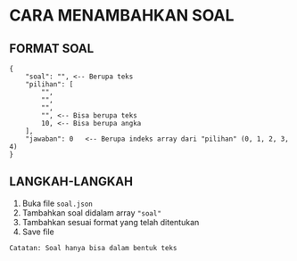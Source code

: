 # CARA MENAMBAHKAN SOAL
## FORMAT SOAL
```
{
    "soal": "", <-- Berupa teks
    "pilihan": [
        "",
        "",
        "",
        "", <-- Bisa berupa teks
        10, <-- Bisa berupa angka 
    ],
    "jawaban": 0   <-- Berupa indeks array dari "pilihan" (0, 1, 2, 3, 4)
}
```
## LANGKAH-LANGKAH

1. Buka file ``soal.json``
2. Tambahkan soal didalam array ``"soal"``
3. Tambahkan sesuai format yang telah ditentukan
4. Save file

``Catatan: Soal hanya bisa dalam bentuk teks``